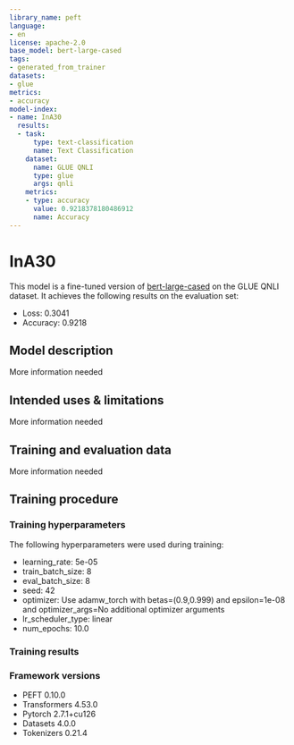 ```yaml
---
library_name: peft
language:
- en
license: apache-2.0
base_model: bert-large-cased
tags:
- generated_from_trainer
datasets:
- glue
metrics:
- accuracy
model-index:
- name: InA30
  results:
  - task:
      type: text-classification
      name: Text Classification
    dataset:
      name: GLUE QNLI
      type: glue
      args: qnli
    metrics:
    - type: accuracy
      value: 0.9218378180486912
      name: Accuracy
---
```


<!-- This model card has been generated automatically according to the information the Trainer had access to. You
should probably proofread and complete it, then remove this comment. -->

# InA30

This model is a fine-tuned version of [bert-large-cased](https://huggingface.co/bert-large-cased) on the GLUE QNLI dataset.
It achieves the following results on the evaluation set:
- Loss: 0.3041
- Accuracy: 0.9218

## Model description

More information needed

## Intended uses & limitations

More information needed

## Training and evaluation data

More information needed

## Training procedure

### Training hyperparameters

The following hyperparameters were used during training:
- learning_rate: 5e-05
- train_batch_size: 8
- eval_batch_size: 8
- seed: 42
- optimizer: Use adamw_torch with betas=(0.9,0.999) and epsilon=1e-08 and optimizer_args=No additional optimizer arguments
- lr_scheduler_type: linear
- num_epochs: 10.0

### Training results



### Framework versions

- PEFT 0.10.0
- Transformers 4.53.0
- Pytorch 2.7.1+cu126
- Datasets 4.0.0
- Tokenizers 0.21.4